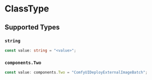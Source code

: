 # ClassType


## Supported Types

### `string`

```typescript
const value: string = "<value>";
```

### `components.Two`

```typescript
const value: components.Two = "ComfyUIDeployExternalImageBatch";
```

